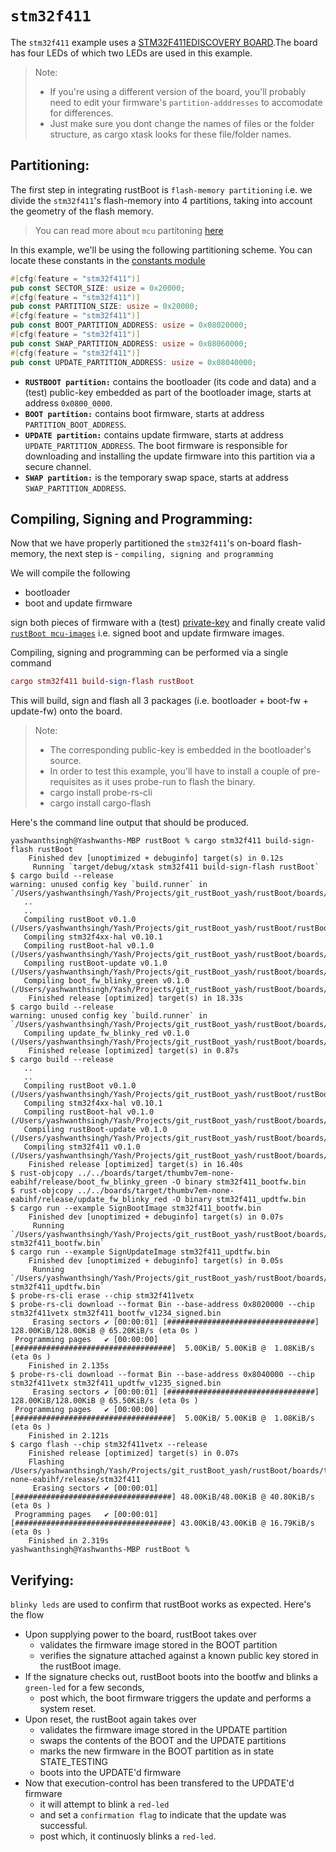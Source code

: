 # `stm32f411`

The `stm32f411` example uses a [STM32F411EDISCOVERY BOARD](https://www.st.com/en/evaluation-tools/32f411ediscovery.html).The board has four LEDs of which two LEDs are used in this example. 

> Note:
> - If you're using a different version of the board, you'll probably need to edit your firmware's `partition-adddresses` to accomodate for differences. 
> - Just make sure you dont change the names of files or the folder structure, as cargo xtask looks for these file/folder names.

## Partitioning:

The first step in integrating rustBoot is `flash-memory partitioning` i.e. we divide the `stm32f411`'s flash-memory into 4 partitions, taking into account the geometry of the flash memory. 

> You can read more about `mcu` partitoning [here](../arch/partitions.md#micro-controller-partitions)

In this example, we'll be using the following partitioning scheme. You can locate these constants in the [constants module](https://github.com/nihalpasham/rustBoot/blob/main/rustBoot/src/constants.rs)

```rust
#[cfg(feature = "stm32f411")]
pub const SECTOR_SIZE: usize = 0x20000;
#[cfg(feature = "stm32f411")]
pub const PARTITION_SIZE: usize = 0x20000;
#[cfg(feature = "stm32f411")]
pub const BOOT_PARTITION_ADDRESS: usize = 0x08020000;
#[cfg(feature = "stm32f411")]
pub const SWAP_PARTITION_ADDRESS: usize = 0x08060000;
#[cfg(feature = "stm32f411")]
pub const UPDATE_PARTITION_ADDRESS: usize = 0x08040000;
```
- **`RUSTBOOT partition:`** contains the bootloader (its code and data) and a (test) public-key embedded as part of the bootloader image, starts at address `0x0800_0000`.
- **`BOOT partition:`** contains boot firmware, starts at address `PARTITION_BOOT_ADDRESS`.
- **`UPDATE partition:`** contains update firmware, starts at address `UPDATE_PARTITION_ADDRESS`. The boot firmware is responsible for downloading and installing the update firmware into this partition via a secure channel.
- **`SWAP partition:`** is the temporary swap space, starts at address `SWAP_PARTITION_ADDRESS`. 

## Compiling, Signing and Programming: 

Now that we have properly partitioned the `stm32f411`'s on-board flash-memory, the next step is - `compiling, signing and programming ` 

We will compile the following 
- bootloader 
- boot and update firmware

sign both pieces of firmware with a (test) [private-key](https://github.com/nihalpasham/rustBoot/tree/main/boards/rbSigner/keygen) and finally create valid [`rustBoot mcu-images`](../arch/images.md#mcu-image-format) i.e. signed boot and update firmware images.

Compiling, signing and programming can be performed via a single command

```MAC
cargo stm32f411 build-sign-flash rustBoot
```
This will build, sign and flash all 3 packages (i.e. bootloader + boot-fw + update-fw) onto the board.

> Note: 
> - The corresponding public-key is embedded in the bootloader's source.
> - In order to test this example, you'll have to install a couple of pre-requisites  as it uses probe-run to flash the binary.
>- cargo install probe-rs-cli 
>- cargo install cargo-flash 
 

Here's the command line output that should be produced.

```
yashwanthsingh@Yashwanths-MBP rustBoot % cargo stm32f411 build-sign-flash rustBoot
    Finished dev [unoptimized + debuginfo] target(s) in 0.12s
     Running `target/debug/xtask stm32f411 build-sign-flash rustBoot`
$ cargo build --release
warning: unused config key `build.runner` in `/Users/yashwanthsingh/Yash/Projects/git_rustBoot_yash/rustBoot/boards/firmware/stm32f411/boot_fw_blinky_green/.cargo/config.toml`
   ..
   ..
   Compiling rustBoot v0.1.0 (/Users/yashwanthsingh/Yash/Projects/git_rustBoot_yash/rustBoot/rustBoot)
   Compiling stm32f4xx-hal v0.10.1
   Compiling rustBoot-hal v0.1.0 (/Users/yashwanthsingh/Yash/Projects/git_rustBoot_yash/rustBoot/boards/hal)
   Compiling rustBoot-update v0.1.0 (/Users/yashwanthsingh/Yash/Projects/git_rustBoot_yash/rustBoot/boards/update)
   Compiling boot_fw_blinky_green v0.1.0 (/Users/yashwanthsingh/Yash/Projects/git_rustBoot_yash/rustBoot/boards/firmware/stm32f411/boot_fw_blinky_green)
    Finished release [optimized] target(s) in 18.33s
$ cargo build --release
warning: unused config key `build.runner` in `/Users/yashwanthsingh/Yash/Projects/git_rustBoot_yash/rustBoot/boards/firmware/stm32f411/updt_fw_blinky_red/.cargo/config.toml`
   Compiling update_fw_blinky_red v0.1.0 (/Users/yashwanthsingh/Yash/Projects/git_rustBoot_yash/rustBoot/boards/firmware/stm32f411/updt_fw_blinky_red)
    Finished release [optimized] target(s) in 0.87s
$ cargo build --release
   ..
   ..
   Compiling rustBoot v0.1.0 (/Users/yashwanthsingh/Yash/Projects/git_rustBoot_yash/rustBoot/rustBoot)
   Compiling stm32f4xx-hal v0.10.1
   Compiling rustBoot-hal v0.1.0 (/Users/yashwanthsingh/Yash/Projects/git_rustBoot_yash/rustBoot/boards/hal)
   Compiling rustBoot-update v0.1.0 (/Users/yashwanthsingh/Yash/Projects/git_rustBoot_yash/rustBoot/boards/update)
   Compiling stm32f411 v0.1.0 (/Users/yashwanthsingh/Yash/Projects/git_rustBoot_yash/rustBoot/boards/bootloaders/stm32f411)
    Finished release [optimized] target(s) in 16.40s
$ rust-objcopy ../../boards/target/thumbv7em-none-eabihf/release/boot_fw_blinky_green -O binary stm32f411_bootfw.bin
$ rust-objcopy ../../boards/target/thumbv7em-none-eabihf/release/update_fw_blinky_red -O binary stm32f411_updtfw.bin
$ cargo run --example SignBootImage stm32f411_bootfw.bin
    Finished dev [unoptimized + debuginfo] target(s) in 0.07s
     Running `/Users/yashwanthsingh/Yash/Projects/git_rustBoot_yash/rustBoot/boards/target/debug/examples/SignBootImage stm32f411_bootfw.bin`
$ cargo run --example SignUpdateImage stm32f411_updtfw.bin
    Finished dev [unoptimized + debuginfo] target(s) in 0.05s
     Running `/Users/yashwanthsingh/Yash/Projects/git_rustBoot_yash/rustBoot/boards/target/debug/examples/SignUpdateImage stm32f411_updtfw.bin`
$ probe-rs-cli erase --chip stm32f411vetx
$ probe-rs-cli download --format Bin --base-address 0x8020000 --chip stm32f411vetx stm32f411_bootfw_v1234_signed.bin
     Erasing sectors ✔ [00:00:01] [#################################] 128.00KiB/128.00KiB @ 65.20KiB/s (eta 0s )
 Programming pages   ✔ [00:00:00] [###################################]  5.00KiB/ 5.00KiB @  1.08KiB/s (eta 0s )
    Finished in 2.135s
$ probe-rs-cli download --format Bin --base-address 0x8040000 --chip stm32f411vetx stm32f411_updtfw_v1235_signed.bin
     Erasing sectors ✔ [00:00:01] [#################################] 128.00KiB/128.00KiB @ 65.50KiB/s (eta 0s )
 Programming pages   ✔ [00:00:00] [###################################]  5.00KiB/ 5.00KiB @  1.08KiB/s (eta 0s )
    Finished in 2.121s
$ cargo flash --chip stm32f411vetx --release
    Finished release [optimized] target(s) in 0.07s
    Flashing /Users/yashwanthsingh/Yash/Projects/git_rustBoot_yash/rustBoot/boards/target/thumbv7em-none-eabihf/release/stm32f411
     Erasing sectors ✔ [00:00:01] [###################################] 48.00KiB/48.00KiB @ 40.80KiB/s (eta 0s )
 Programming pages   ✔ [00:00:01] [###################################] 43.00KiB/43.00KiB @ 16.79KiB/s (eta 0s )
    Finished in 2.319s
yashwanthsingh@Yashwanths-MBP rustBoot % 
```
## Verifying:

`blinky leds` are used to confirm that rustBoot works as expected. Here's the flow

- Upon supplying power to the board, rustBoot takes over 
    - validates the firmware image stored in the BOOT partition
    - verifies the signature attached against a known public key stored in the rustBoot image.
- If the signature checks out, rustBoot boots into the bootfw and blinks a `green-led` for a few seconds, 
    - post which, the boot firmware triggers the update and performs a system reset. 
- Upon reset, the rustBoot again takes over 
    - validates the firmware image stored in the UPDATE partition 
    - swaps the contents of the BOOT and the UPDATE partitions
    - marks the new firmware in the BOOT partition as in state STATE_TESTING
    - boots into the UPDATE'd firmware 
- Now that execution-control has been transfered to the UPDATE'd firmware
    - it will attempt to blink a `red-led` 
    - and set a `confirmation flag` to indicate that the update was successful.
    - post which, it continuosly blinks a `red-led`.
